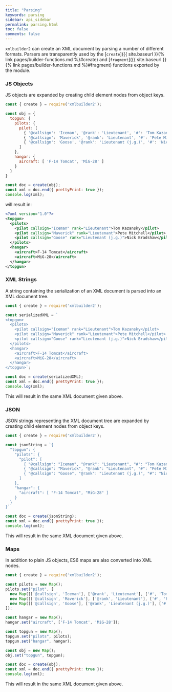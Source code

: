 ```yaml
---
title: "Parsing"
keywords: parsing
sidebar: api_sidebar
permalink: parsing.html
toc: false
comments: false
---
```

`xmlbuilder2` can create an XML document by parsing a number of different formats. Parsers are transparently used by the [`create`]({{ site.baseurl }}{% link pages/builder-functions.md %}#create) and
[`fragment`]({{ site.baseurl }}{% link pages/builder-functions.md %}#fragment) functions exported by the module.

### JS Objects

JS objects are expanded by creating child element nodes from object keys.

```js
const { create } = require('xmlbuilder2');

const obj = {
  topgun: {
    pilots: {
      pilot: [
        { '@callsign': 'Iceman', '@rank': 'Lieutenant', '#': 'Tom Kazansky' },
        { '@callsign': 'Maverick', '@rank': 'Lieutenant', '#': 'Pete Mitchell' },
        { '@callsign': 'Goose', '@rank': 'Lieutenant (j.g.)', '#': 'Nick Bradshaw' }
      ]
    },
    hangar: {
      aircraft: [ 'F-14 Tomcat', 'MiG-28' ]
    }
  }
}

const doc = create(obj);
const xml = doc.end({ prettyPrint: true });
console.log(xml);
```
will result in:

``` xml
<?xml version="1.0"?>
<topgun>
  <pilots>
    <pilot callsign="Iceman" rank="Lieutenant">Tom Kazansky</pilot>
    <pilot callsign="Maverick" rank="Lieutenant">Pete Mitchell</pilot>
    <pilot callsign="Goose" rank="Lieutenant (j.g.)">Nick Bradshaw</pilot>
  </pilots>
  <hangar>
    <aircraft>F-14 Tomcat</aircraft>
    <aircraft>MiG-28</aircraft>
  </hangar>
</topgun>
```

### XML Strings

A string containing the serialization of an XML document is parsed into an XML document tree.

```js
const { create } = require('xmlbuilder2');

const serializedXML = `
<topgun>
  <pilots>
    <pilot callsign="Iceman" rank="Lieutenant">Tom Kazansky</pilot>
    <pilot callsign="Maverick" rank="Lieutenant">Pete Mitchell</pilot>
    <pilot callsign="Goose" rank="Lieutenant (j.g.)">Nick Bradshaw</pilot>
  </pilots>
  <hangar>
    <aircraft>F-14 Tomcat</aircraft>
    <aircraft>MiG-28</aircraft>
  </hangar>
</topgun>`;

const doc = create(serializedXML);
const xml = doc.end({ prettyPrint: true });
console.log(xml);
```
This will result in the same XML document given above.

### JSON

JSON strings representing the XML document tree are expanded by creating child element nodes from object keys.

```js
const { create } = require('xmlbuilder2');

const jsonString = `{
  "topgun": {
    "pilots": {
      "pilot": [
        { "@callsign": "Iceman", "@rank": "Lieutenant", "#": "Tom Kazansky" },
        { "@callsign": "Maverick", "@rank": "Lieutenant", "#": "Pete Mitchell" },
        { "@callsign": "Goose", "@rank": "Lieutenant (j.g.)", "#": "Nick Bradshaw" }
      ]
    },
    "hangar": {
      "aircraft": [ "F-14 Tomcat", "MiG-28" ]
    }
  }
}`

const doc = create(jsonString);
const xml = doc.end({ prettyPrint: true });
console.log(xml);
```
This will result in the same XML document given above.

### Maps

In addition to plain JS objects, ES6 maps are also converted into XML nodes.

```js
const { create } = require('xmlbuilder2');

const pilots = new Map();
pilots.set("pilot", [
  new Map([['@callsign', 'Iceman'], ['@rank', 'Lieutenant'], ['#', 'Tom Kazansky']]),
  new Map([['@callsign', 'Maverick'], ['@rank', 'Lieutenant'], ['#', 'Pete Mitchell']]),
  new Map([['@callsign', 'Goose'], ['@rank', 'Lieutenant (j.g.)'], ['#', 'Nick Bradshaw']])
]);

const hangar = new Map();
hangar.set("aircraft", ['F-14 Tomcat', 'MiG-28']);

const topgun = new Map();
topgun.set("pilots", pilots);
topgun.set("hangar", hangar);

const obj = new Map();
obj.set("topgun", topgun);

const doc = create(obj);
const xml = doc.end({ prettyPrint: true });
console.log(xml);
```
This will result in the same XML document given above.

